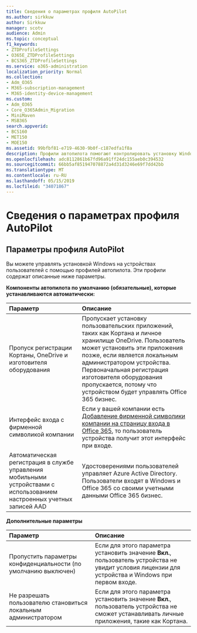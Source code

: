 ```yaml
---
title: Сведения о параметрах профиля AutoPilot
ms.author: sirkkuw
author: Sirkkuw
manager: scotv
audience: Admin
ms.topic: conceptual
f1_keywords:
- ZTDProfileSettings
- O365E_ZTDProfileSettings
- BCS365_ZTDProfileSettings
ms.service: o365-administration
localization_priority: Normal
ms.collection:
- Adm_O365
- M365-subscription-management
- M365-identity-device-management
ms.custom:
- Adm_O365
- Core_O365Admin_Migration
- MiniMaven
- MSB365
search.appverid:
- BCS160
- MET150
- MOE150
ms.assetid: 99bfbf81-e719-4630-9b0f-c187edfa1f8a
description: Профили автопилота помогают контролировать установку Windows на устройствах пользователей. Профили содержат параметры по умолчанию и необязательные параметры, например пропуск установки Кортаны.
ms.openlocfilehash: adc8112861b67fd96a91ff24dc155aeb0c394532
ms.sourcegitcommit: 66bb5af851947078872a4d31d3246e69f7dd42bb
ms.translationtype: MT
ms.contentlocale: ru-RU
ms.lasthandoff: 05/15/2019
ms.locfileid: "34071867"
---
```

# <a name="about-autopilot-profile-settings"></a>Сведения о параметрах профиля AutoPilot

## <a name="autopilot-profile-settings"></a>Параметры профиля AutoPilot

Вы можете управлять установкой Windows на устройствах пользователей с помощью профилей автопилота. Эти профили содержат описанные ниже параметры.
  
 **Компоненты автопилота по умолчанию (обязательные), которые устанавливаются автоматически:**
  
|**Параметр**|**Описание**|
|:-----|:-----|
|Пропуск регистрации Кортаны, OneDrive и изготовителя оборудования  <br/> |Пропускает установку пользовательских приложений, таких как Кортана и личное хранилище OneDrive. Пользователь может установить эти приложения позже, если является локальным администратором устройства. Первоначальная регистрация изготовителя оборудования пропускается, потому что устройством будет управлять Office 365 бизнес.  <br/> |
|Интерфейс входа с фирменной символикой компании  <br/> |Если у вашей компании есть [Добавление фирменной символики компании на страницу входа в Office 365](https://support.office.com/article/a1229cdb-ce19-4da5-90c7-2b9b146aef0a), то пользователь устройства получит этот интерфейс при входе.  <br/> |
|Автоматическая регистрация в службе управления мобильными устройствами с использованием настроенных учетных записей AAD  <br/> |Удостоверениями пользователей управляет Azure Active Directory. Пользователи входят в Windows и Office 365 со своими учетными данными Office 365 бизнес.  <br/> |
   
 **Дополнительные параметры**
  
|**Параметр**|**Описание**|
|:-----|:-----|
|Пропустить параметры конфиденциальности (по умолчанию выключен)  <br/> |Если для этого параметра установить значение **Вкл.**, пользователь устройства не увидит условия лицензии для устройства и Windows при первом входе.  <br/> |
|Не разрешать пользователю становиться локальным администратором  <br/> |Если для этого параметра установить значение **Вкл.**, пользователь устройства не сможет устанавливать личные приложения, такие как Кортана.  <br/> |
   
